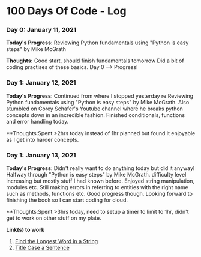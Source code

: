 # 100 Days Of Code - Log

### Day 0: January 11, 2021

**Today's Progress**: Reviewing Python fundamentals using "Python is easy steps" by Mike McGrath

**Thoughts:** Good start, should finish fundamentals tomorrow Did a bit of coding practises of these basics. Day 0 --> Progress!

### Day 1: January 12, 2021

**Today's Progress**: Continued from where I stopped yesterday re:Reviewing Python fundamentals using "Python is easy steps" by Mike McGrath. Also stumbled on Corey Schafer's Youtube channel where he breaks python concepts down in an incredible fashion. Finished conditionals, functions and error handling today.

**Thoughts:Spent >2hrs today instead of 1hr planned but found it enjoyable as I get into harder concepts.


### Day 1: January 13, 2021

**Today's Progress**: Didn't really want to do anything today but did it anyway! Halfway through "Python is easy steps" by Mike McGrath. difficulty level increasing but mostly stuff I had known before. Enjoyed string manipulation, modules etc. Still making errors in referring to entities with the right name such as methods, functions etc. Good progress though. Looking forward to finishing the book so I can start coding for cloud.

**Thoughts:Spent >3hrs today, need to setup a timer to limit to 1hr, didn't get to work on other stuff on my plate.

**Link(s) to work**
1. [Find the Longest Word in a String](https://www.freecodecamp.com/challenges/find-the-longest-word-in-a-string)
2. [Title Case a Sentence](https://www.freecodecamp.com/challenges/title-case-a-sentence)
